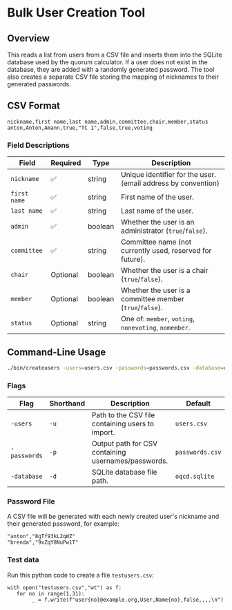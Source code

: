 <!--
 This file is Free Software under the Apache-2.0 License
 without warranty, see README.md and LICENSES/Apache-2.0.txt for details.

 SPDX-License-Identifier: Apache-2.0

 SPDX-FileCopyrightText: 2025 German Federal Office for Information Security (BSI) <https://www.bsi.bund.de>
 Software-Engineering: 2025 Intevation GmbH <https://intevation.de>
-->

# Bulk User Creation Tool

## Overview

This reads a list from users from a CSV file and inserts them
into the SQLite database used by the quorum calculator.
If a user does not exist in the database, they are added
with a randomly generated password. The tool also creates a
separate CSV file storing the mapping of nicknames to their generated passwords.

## CSV Format

```csv
nickname,first name,last name,admin,committee,chair,member,status
anton,Anton,Amann,true,"TC 1",false,true,voting
```

### Field Descriptions

| Field        | Required | Type    | Description                                               |
|--------------|----------|---------|-----------------------------------------------------------|
| `nickname`   | ✅        | string  | Unique identifier for the user. (email address by convention)                           | 
| `first name` | ✅        | string  | First name of the user.                                   |
| `last name`  | ✅        | string  | Last name of the user.                                    |
| `admin`      | ✅        | boolean | Whether the user is an administrator (`true`/`false`).    |
| `committee`  | ✅        | string  | Committee name (not currently used, reserved for future). |
| `chair`      | Optional | boolean | Whether the user is a chair (`true`/`false`).             |
| `member`     | Optional | boolean | Whether the user is a committee member (`true`/`false`).  |
| `status`     | Optional | string  | One of: `member`, `voting`, `nonevoting`, `nomember`.     |

## Command-Line Usage

```sh
./bin/createusers -users=users.csv -passwords=passwords.csv -database=oqcd.sqlite
```

### Flags

| Flag         | Shorthand | Description                                         | Default         |
|--------------|-----------|-----------------------------------------------------|-----------------|
| `-users`     | `-u`      | Path to the CSV file containing users to import.    | `users.csv`     |
| `-passwords` | `-p`      | Output path for CSV containing usernames/passwords. | `passwords.csv` |
| `-database`  | `-d`      | SQLite database file path.                          | `oqcd.sqlite`   |

### Password File

A CSV file will be generated with each newly created user's nickname
and their generated password, for example:

```csv
"anton","8gTf93kL2qWZ"
"brenda","9xZqY8NuPw1T"
```

### Test data
Run this python code to create a file `testusers.csv`:
```python3
with open("testusers.csv","wt") as f:
   for no in range(1,31):
        _ = f.write(f"user{no}@example.org,User,Name{no},false,,,,\n")
```
